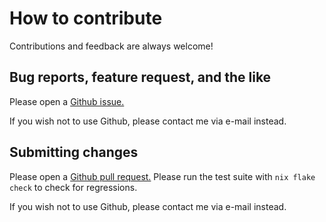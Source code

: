 # How to contribute

Contributions and feedback are always welcome!

## Bug reports, feature request, and the like

Please open a [Github issue.](https://github.com/bbjubjub2494/miniguest/issues)

If you wish not to use Github, please contact me via e-mail instead.

## Submitting changes

Please open a [Github pull request.](https://github.com/bbjubjub2494/miniguest/pulls)
Please run the test suite with `nix flake check` to check for regressions.

If you wish not to use Github, please contact me via e-mail instead.
